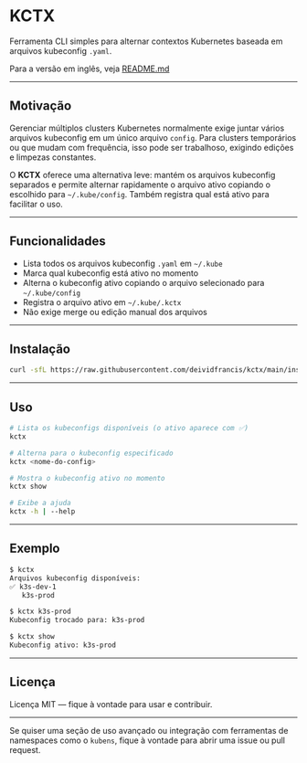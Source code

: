 # KCTX

Ferramenta CLI simples para alternar contextos Kubernetes baseada em arquivos kubeconfig `.yaml`.

Para a versão em inglês, veja [README.md](README.md)

---

## Motivação

Gerenciar múltiplos clusters Kubernetes normalmente exige juntar vários arquivos kubeconfig em um único arquivo `config`. Para clusters temporários ou que mudam com frequência, isso pode ser trabalhoso, exigindo edições e limpezas constantes.

O **KCTX** oferece uma alternativa leve: mantém os arquivos kubeconfig separados e permite alternar rapidamente o arquivo ativo copiando o escolhido para `~/.kube/config`. Também registra qual está ativo para facilitar o uso.

---

## Funcionalidades

* Lista todos os arquivos kubeconfig `.yaml` em `~/.kube`
* Marca qual kubeconfig está ativo no momento
* Alterna o kubeconfig ativo copiando o arquivo selecionado para `~/.kube/config`
* Registra o arquivo ativo em `~/.kube/.kctx`
* Não exige merge ou edição manual dos arquivos

---

## Instalação

```bash
curl -sfL https://raw.githubusercontent.com/deividfrancis/kctx/main/install.sh | sh -
```

---

## Uso

```bash
# Lista os kubeconfigs disponíveis (o ativo aparece com ✅)
kctx

# Alterna para o kubeconfig especificado
kctx <nome-do-config>

# Mostra o kubeconfig ativo no momento
kctx show

# Exibe a ajuda
kctx -h | --help
```

---

## Exemplo

```bash
$ kctx
Arquivos kubeconfig disponíveis:
✅ k3s-dev-1
   k3s-prod

$ kctx k3s-prod
Kubeconfig trocado para: k3s-prod

$ kctx show
Kubeconfig ativo: k3s-prod
```

---

## Licença

Licença MIT — fique à vontade para usar e contribuir.

---

Se quiser uma seção de uso avançado ou integração com ferramentas de namespaces como o `kubens`, fique à vontade para abrir uma issue ou pull request.

